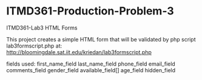 # ITMD361-Production-Problem-3
ITMD361-Lab3 HTML Forms

This project creates a simple HTML form that will be validated by php script lab3formscript.php at:
http://bloomingdale.sat.iit.edu/kriedan/lab3formscript.php

fields used:
first_name_field
last_name_field
phone_field
email_field
comments_field
gender_field
available_field[]
age_field
hidden_field

